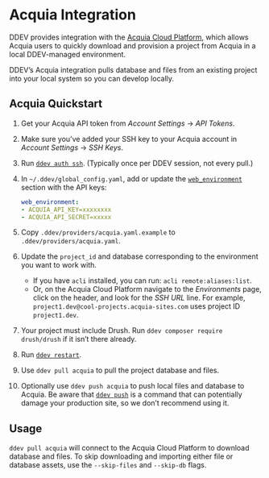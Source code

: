 # Acquia Integration

DDEV provides integration with the [Acquia Cloud Platform](https://www.acquia.com/choosing-right-acquia-cloud-platform), which allows Acquia users to quickly download and provision a project from Acquia in a local DDEV-managed environment.

DDEV’s Acquia integration pulls database and files from an existing project into your local system so you can develop locally.

## Acquia Quickstart

1. Get your Acquia API token from *Account Settings* → *API Tokens*.
2. Make sure you’ve added your SSH key to your Acquia account in *Account Settings* → *SSH Keys*.
3. Run [`ddev auth ssh`](../basics/commands.md#auth-ssh). (Typically once per DDEV session, not every pull.)
4. In `~/.ddev/global_config.yaml`, add or update the [`web_environment`](../configuration/config.md#web_environment) section with the API keys:

   ```yaml
   web_environment:
   - ACQUIA_API_KEY=xxxxxxxx
   - ACQUIA_API_SECRET=xxxxx
   ```

5. Copy `.ddev/providers/acquia.yaml.example` to `.ddev/providers/acquia.yaml`.
6. Update the `project_id` and database corresponding to the environment you want to work with.
   - If you have `acli` installed, you can run: `acli remote:aliases:list`.
   - Or, on the Acquia Cloud Platform navigate to the *Environments* page, click on the header, and look for the *SSH URL* line. For example, `project1.dev@cool-projects.acquia-sites.com` uses project ID `project1.dev`.
7. Your project must include Drush. Run `ddev composer require drush/drush` if it isn’t there already.
8. Run [`ddev restart`](../basics/commands.md#restart).
9. Use `ddev pull acquia` to pull the project database and files.
10. Optionally use `ddev push acquia` to push local files and database to Acquia. Be aware that [`ddev push`](../basics/commands.md#push) is a command that can potentially damage your production site, so we don’t recommend using it.

## Usage

`ddev pull acquia` will connect to the Acquia Cloud Platform to download database and files. To skip downloading and importing either file or database assets, use the `--skip-files` and `--skip-db` flags.
